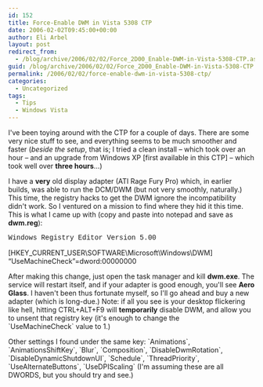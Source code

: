 ```yaml
---
id: 152
title: Force-Enable DWM in Vista 5308 CTP
date: 2006-02-02T09:45:00+00:00
author: Eli Arbel
layout: post
redirect_from:
  - /blog/archive/2006/02/02/Force_2D00_Enable-DWM-in-Vista-5308-CTP.aspx.html
guid: /blog/archive/2006/02/02/Force_2D00_Enable-DWM-in-Vista-5308-CTP.aspx
permalink: /2006/02/02/force-enable-dwm-in-vista-5308-ctp/
categories:
  - Uncategorized
tags:
  - Tips
  - Windows Vista
---
```

I've been toying around with the CTP for a couple of days. There are some very nice stuff to see, and everything seems to be much smoother and faster (_beside the setup_, that is; I tried a clean install &#8211; which took over an hour &#8211; and an upgrade from Windows XP [first available in this CTP] &#8211; which took well over **three hours**&#8230;)

I have a **very**&nbsp;old display adapter (ATI Rage Fury Pro) which, in earlier builds, was able to run the DCM/DWM (but not very smoothly, naturally.) This time, the registry hacks to get the DWM ignore the incompatibility didn't work. So I ventured on a mission to find where they hid it this time. This is what&nbsp;I came up with (copy and paste into notepad and save as **dwm.reg**):

<span style="font-family: Courier New;">Windows Registry Editor Version 5.00</p> 

<p>
  [HKEY_CURRENT_USER\SOFTWARE\Microsoft\Windows\DWM] <br />&#8220;UseMachineCheck&#8221;=dword:00000000</span>
</p>

<p>
  After making this change, just open the task manager and kill <b>dwm.exe</b>. The service will restart itself, and if your adapter is good enough, you'll see <b>Aero Glass</b>. I haven't been thus fortunate myself, so I'll go ahead and buy a new adapter (which is long-due.) Note: if all you see is your desktop flickering like hell, hitting CTRL+ALT+F9 will <b>temporarily</b> disable DWM, and allow you to unsent that registry key (it's enough to change the `UseMachineCheck`&nbsp;value to 1.)
</p>

<p>
  Other settings I found under the same key: `Animations`, `AnimationsShiftKey`, `Blur`, `Composition`, `DisableDwmRotation`,&nbsp; `DisableDynamicShutdownUI`, `Schedule`, `ThreadPriority`, `UseAlternateButtons`, `UseDPIScaling` (I'm assuming these are all DWORDS, but you should try and see.)
</p>
